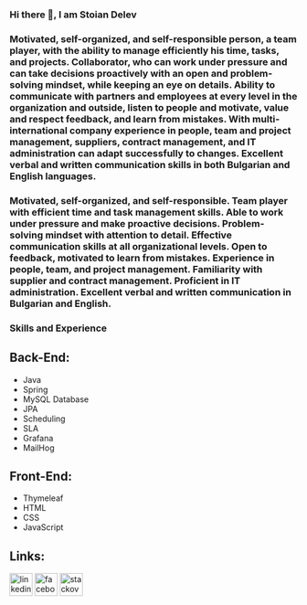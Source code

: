 ### Hi there 👋, I am Stoian Delev

### Motivated, self-organized, and self-responsible person, a team player, with the ability  to manage efficiently his time, tasks, and projects. Collaborator, who can work under pressure and can take decisions proactively with an open and problem-solving mindset, while keeping an eye on details. Ability to communicate with partners and employees at every level in the organization and outside, listen to people and motivate, value and respect feedback, and learn from mistakes. With multi-international company experience in people, team and project management, suppliers, contract management,  and IT administration can adapt successfully to changes. Excellent verbal and written communication skills in both Bulgarian and English languages.

### Motivated, self-organized, and self-responsible. Team player with efficient time and task management skills. Able to work under pressure and make proactive decisions. Problem-solving mindset with attention to detail. Effective communication skills at all organizational levels. Open to feedback, motivated to learn from mistakes. Experience in people, team, and project management. Familiarity with supplier and contract management. Proficient in IT administration. Excellent verbal and written communication in Bulgarian and English.

### Skills and Experience

## Back-End:

* Java
* Spring
* MySQL Database
* JPA
* Scheduling
* SLA
* Grafana
* MailHog


## Front-End:

* Thymeleaf
* HTML
* CSS
* JavaScript

## Links:

[<img src='https://cdn.jsdelivr.net/npm/simple-icons@3.0.1/icons/linkedin.svg' alt='linkedin' height='40'>](https://www.linkedin.com/in/stoyan-delev/)  [<img src='https://cdn.jsdelivr.net/npm/simple-icons@3.0.1/icons/facebook.svg' alt='facebook' height='40'>](https://www.facebook.com/stoian.delev.9)  [<img src='https://cdn.jsdelivr.net/npm/simple-icons@3.0.1/icons/stackoverflow.svg' alt='stackoverflow' height='40'>](https://stackoverflow.com/users/14215539/stoian-delev)  
